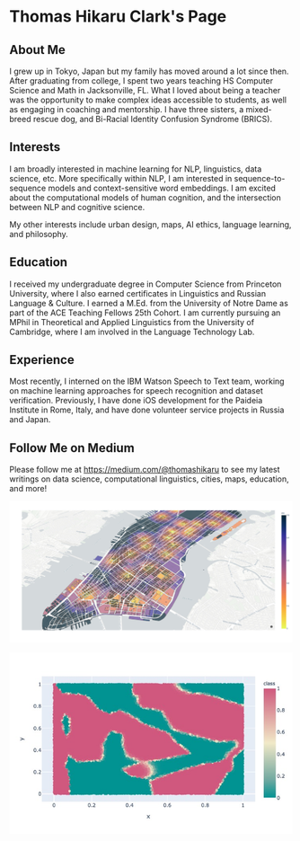 # Thomas Hikaru Clark's Page

## About Me
I grew up in Tokyo, Japan but my family has moved around a lot since then. After graduating from college, I spent two years teaching HS Computer Science and Math in Jacksonville, FL. What I loved about being a teacher was the opportunity to make complex ideas accessible to students, as well as engaging in coaching and mentorship. I have three sisters, a mixed-breed rescue dog, and Bi-Racial Identity Confusion Syndrome (BRICS). 

## Interests
I am broadly interested in machine learning for NLP, linguistics, data science, etc. More specifically within NLP, I am interested in sequence-to-sequence models and context-sensitive word embeddings. I am excited about the computational models of human cognition, and the intersection between NLP and cognitive science. 

My other interests include urban design, maps, AI ethics, language learning, and philosophy. 

## Education
I received my undergraduate degree in Computer Science from Princeton University, where I also earned certificates in Linguistics and Russian Language & Culture. 
I earned a M.Ed. from the University of Notre Dame as part of the ACE Teaching Fellows 25th Cohort. I am currently pursuing an MPhil in Theoretical and Applied Linguistics from the University of Cambridge, where I am involved in the Language Technology Lab. 

## Experience
Most recently, I interned on the IBM Watson Speech to Text team, working on machine learning approaches for speech recognition and dataset verification. Previously, I have done iOS development for the Paideia Institute in Rome, Italy, and have done volunteer service projects in Russia and Japan. 

## Follow Me on Medium
Please follow me at https://medium.com/@thomashikaru to see my latest writings on data science, computational linguistics, cities, maps, education, and more! 

![](manhattan_library_dist.jpg)

![](2dheat.jpg)

